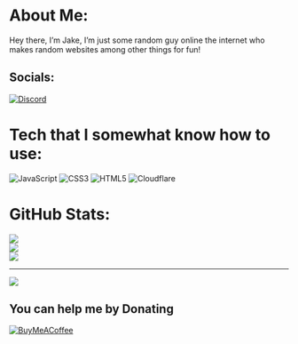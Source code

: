# About Me:
Hey there, I’m Jake, I’m just some random guy online the internet who makes random websites among other things for fun!


## Socials:
[![Discord](https://img.shields.io/badge/Discord-%237289DA.svg?logo=discord&logoColor=white)](https://discord.com/users/1185861287528374322) 

# Tech that I somewhat know how to use:
![JavaScript](https://img.shields.io/badge/javascript-%23323330.svg?style=for-the-badge&logo=javascript&logoColor=%23F7DF1E) ![CSS3](https://img.shields.io/badge/css3-%231572B6.svg?style=for-the-badge&logo=css3&logoColor=white) ![HTML5](https://img.shields.io/badge/html5-%23E34F26.svg?style=for-the-badge&logo=html5&logoColor=white) ![Cloudflare](https://img.shields.io/badge/Cloudflare-F38020?style=for-the-badge&logo=Cloudflare&logoColor=white)
# GitHub Stats:
![](https://github-readme-stats.vercel.app/api?username=somerandomguyonhere&theme=dark&hide_border=false&include_all_commits=false&count_private=false)<br/>
![](https://nirzak-streak-stats.vercel.app/?user=somerandomguyonhere&theme=dark&hide_border=false)<br/>
![](https://github-readme-stats.vercel.app/api/top-langs/?username=somerandomguyonhere&theme=dark&hide_border=false&include_all_commits=false&count_private=false&layout=compact)

---
[![](https://visitcount.itsvg.in/api?id=somerandomguyonhere&icon=0&color=0)](https://visitcount.itsvg.in)

  ## You can help me by Donating
  [![BuyMeACoffee](https://img.shields.io/badge/Buy%20Me%20a%20Coffee-ffdd00?style=for-the-badge&logo=buy-me-a-coffee&logoColor=black)](https://buymeacoffee.com/https://buymeacoffee.com/jakeyboiishere?new=1) 
